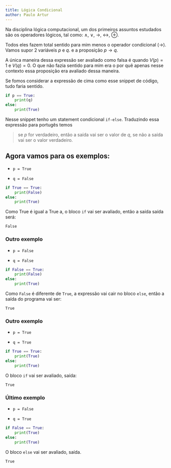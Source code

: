 ```yaml
---
title: Lógica Condicional
author: Paulo Artur
---
```


Na disciplina lógica computacional, um dos primeiros assuntos estudados são os operadores lógicos, tal como: $\land$, $\lor$, $\rightarrow$, $\leftrightarrow$, $\oplus$.

Todos eles fazem total sentido para mim menos o operador condicional ($\rightarrow$). Vamos supor 2 variáveis $p$ e $q$. e a proposição $p \rightarrow q$.

A única maneira dessa expressão ser avaliado como falsa é quando $V(p) = 1$ e $V(q) = 0$. O que não fazia sentido para mim era o por quê apenas nesse contexto essa proposição era avaliado dessa maneira.

Se fomos considerar a expressão de cima como esse snippet de código, tudo faria sentido.

```python
if p == True:
    print(q)
else:
    print(True)
```

Nesse snippet tenho um statement condicional ``if-else``. Traduzindo essa expressão para portugês temos

> se $p$ for verdadeiro, então a saída vai ser o valor de $q$, se não a saída vai ser o valor verdadeiro.

## Agora vamos para os exemplos:

- ``p = True``

- ``q = False``

```python 
if True == True:
    print(False)
else:
    print(True)
```

Como True é igual a True a, o bloco ``if`` vai ser avaliado, então a saída saída será:

```
False
```

### Outro exemplo

- ``p = False``

- ``q = False``

```python 
if False == True:
    print(False)
else:
    print(True)
```

Como ``False`` é diferente de ``True``, a expressão vai cair no bloco ``else``, então a saída do programa vai ser:

```
True
```

### Outro exemplo

- ``p = True``

- ``q = True``

```python 
if True == True:
    print(True)
else:
    print(True)
```

O bloco ``if`` vai ser avaliado, saída:

```
True
```

### Último exemplo

- ``p = False``

- ``q = True``

```python 
if False == True:
    print(True)
else:
    print(True)
```

O bloco ``else`` vai ser avaliado, saída.

```
True
```
